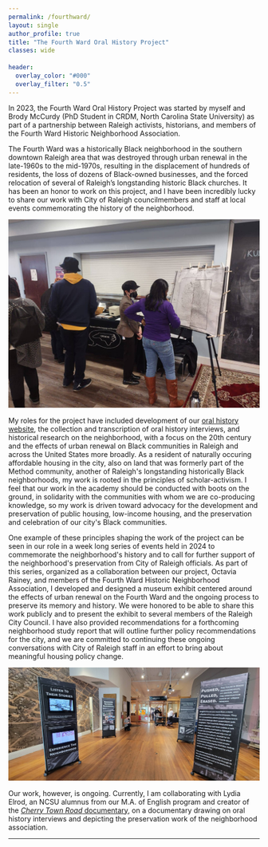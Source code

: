 ```yaml
---
permalink: /fourthward/
layout: single
author_profile: true
title: "The Fourth Ward Oral History Project"
classes: wide

header:
  overlay_color: "#000"
  overlay_filter: "0.5"
---
```


In 2023, the Fourth Ward Oral History Project was started by myself and Brody McCurdy (PhD Student in CRDM, North Carolina State University) as part of a partnership between Raleigh activists, historians, and members of the Fourth Ward Historic Neighborhood Association.

The Fourth Ward was a historically Black neighborhood in the southern downtown Raleigh area that was destroyed through urban renewal in the late-1960s to the mid-1970s, resulting in the displacement of hundreds of residents, the loss of dozens of Black-owned businesses, and the forced relocation of several of Raleigh’s longstanding historic Black churches. It has been an honor to work on this project, and I have been incredibly lucky to share our work with City of Raleigh councilmembers and staff at local events commemorating the history of the neighborhood.

![Haley Kinsler and Ikeya Kearney-Williams, secretary for the neighborhood association, look at a historic map of Raleigh together](/assets/images/bhm-doc-screening-tabling.jpg)

My roles for the project have included development of our [oral history website](fourthwardhistory.org), the collection and transcription of oral history interviews, and historical research on the neighborhood, with a focus on the 20th century and the effects of urban renewal on Black communities in Raleigh and across the United States more broadly. As a resident of naturally occuring affordable housing in the city, also on land that was formerly part of the Method community, another of Raleigh's longstanding historically Black neighborhoods, my work is rooted in the principles of scholar-activism. I feel that our work in the academy should be conducted with boots on the ground, in solidarity with the communities with whom we are co-producing knowledge, so my work is driven toward advocacy for the development and preservation of public housing, low-income housing, and the preservation and celebration of our city's Black communities.

One example of these principles shaping the work of the project can be seen in our role in a week long series of events held in 2024 to commemorate the neighborhood's history and to call for further support of the neighborhood's preservation from City of Raleigh officials. As part of this series, organized as a collaboration between our project, Octavia Rainey, and members of the Fourth Ward Historic Neighborhood Association, I developed and designed a museum exhibit centered around the effects of urban renewal on the Fourth Ward and the ongoing process to preserve its memory and history. We were honored to be able to share this work publicly and to present the exhibit to several members of the Raleigh City Council. I have also provided recommendations for a forthcoming neighborhood study report that will outline further policy recommendations for the city, and we are committed to continuing these ongoing conversations with City of Raleigh staff in an effort to bring about meaningful housing policy change.

![Panels for the Fourth Ward museum exhibit are pictured inside of the lobby for the City of Raleigh museum](/assets/images/museum-exhibit.jpg)

Our work, however, is ongoing. Currently, I am collaborating with Lydia Elrod, an NCSU alumnus from our M.A. of English program and creator of the [*Cherry Town Road* documentary](https://www.youtube.com/watch?v=TT9NFFHtzM4), on a documentary drawing on oral history interviews and depicting the preservation work of the neighborhood association. 

--- 
